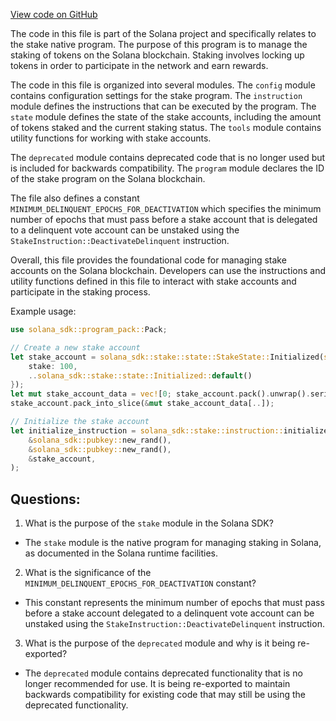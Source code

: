 [View code on GitHub](https://github.com/solana-labs/solana/blob/master/sdk/program/src/stake/mod.rs)

The code in this file is part of the Solana project and specifically relates to the stake native program. The purpose of this program is to manage the staking of tokens on the Solana blockchain. Staking involves locking up tokens in order to participate in the network and earn rewards. 

The code in this file is organized into several modules. The `config` module contains configuration settings for the stake program. The `instruction` module defines the instructions that can be executed by the program. The `state` module defines the state of the stake accounts, including the amount of tokens staked and the current staking status. The `tools` module contains utility functions for working with stake accounts.

The `deprecated` module contains deprecated code that is no longer used but is included for backwards compatibility. The `program` module declares the ID of the stake program on the Solana blockchain.

The file also defines a constant `MINIMUM_DELINQUENT_EPOCHS_FOR_DEACTIVATION` which specifies the minimum number of epochs that must pass before a stake account that is delegated to a delinquent vote account can be unstaked using the `StakeInstruction::DeactivateDelinquent` instruction.

Overall, this file provides the foundational code for managing stake accounts on the Solana blockchain. Developers can use the instructions and utility functions defined in this file to interact with stake accounts and participate in the staking process. 

Example usage:

```rust
use solana_sdk::program_pack::Pack;

// Create a new stake account
let stake_account = solana_sdk::stake::state::StakeState::Initialized(solana_sdk::stake::state::Initialized {
    stake: 100,
    ..solana_sdk::stake::state::Initialized::default()
});
let mut stake_account_data = vec![0; stake_account.pack().unwrap().serialized_len()];
stake_account.pack_into_slice(&mut stake_account_data[..]);

// Initialize the stake account
let initialize_instruction = solana_sdk::stake::instruction::initialize(
    &solana_sdk::pubkey::new_rand(),
    &solana_sdk::pubkey::new_rand(),
    &stake_account,
);
```
## Questions: 
 1. What is the purpose of the `stake` module in the Solana SDK?
- The `stake` module is the native program for managing staking in Solana, as documented in the Solana runtime facilities.

2. What is the significance of the `MINIMUM_DELINQUENT_EPOCHS_FOR_DEACTIVATION` constant?
- This constant represents the minimum number of epochs that must pass before a stake account delegated to a delinquent vote account can be unstaked using the `StakeInstruction::DeactivateDelinquent` instruction.

3. What is the purpose of the `deprecated` module and why is it being re-exported?
- The `deprecated` module contains deprecated functionality that is no longer recommended for use. It is being re-exported to maintain backwards compatibility for existing code that may still be using the deprecated functionality.